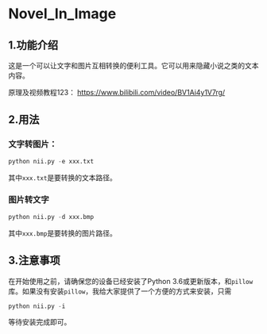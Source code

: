 # Novel_In_Image

## 1.功能介绍

这是一个可以让文字和图片互相转换的便利工具。它可以用来隐藏小说之类的文本内容。

原理及视频教程123：
https://www.bilibili.com/video/BV1Ai4y1V7rg/

## 2.用法

### 文字转图片：

```python
python nii.py -e xxx.txt
```

其中`xxx.txt`是要转换的文本路径。

### 图片转文字

```python
python nii.py -d xxx.bmp
```

其中`xxx.bmp`是要转换的图片路径。

## 3.注意事项

在开始使用之前，请确保您的设备已经安装了Python 3.6或更新版本，和`pillow`库。如果没有安装`pillow`，我给大家提供了一个方便的方式来安装，只需

```python
python nii.py -i
```

等待安装完成即可。
